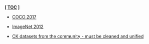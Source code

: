 **[ [TOC](../README.md) ]**

* [COCO 2017](coco2017.md)
* [ImageNet 2012](imagenet2012.md)

* [CK datasets from the community - must be cleaned and unified](https://cknowledge.io/?q=module_uoa%3A%22package%22+AND+dataset)